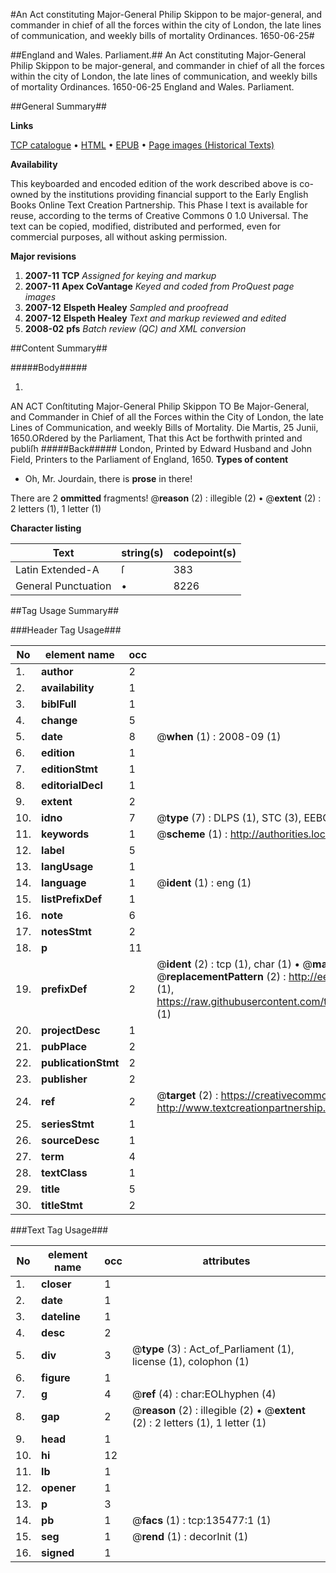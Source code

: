 #An Act constituting Major-General Philip Skippon to be major-general, and commander in chief of all the forces within the city of London, the late lines of communication, and weekly bills of mortality Ordinances. 1650-06-25#

##England and Wales. Parliament.##
An Act constituting Major-General Philip Skippon to be major-general, and commander in chief of all the forces within the city of London, the late lines of communication, and weekly bills of mortality
Ordinances. 1650-06-25
England and Wales. Parliament.

##General Summary##

**Links**

[TCP catalogue](http://www.ota.ox.ac.uk/tcp/)  • 
[HTML](http://tei.it.ox.ac.uk/tcp/Texts-HTML/free/A84/A84567.html)  • 
[EPUB](http://tei.it.ox.ac.uk/tcp/Texts-EPUB/free/A84/A84567.epub) • 
[Page images (Historical Texts)](https://data.historicaltexts.jisc.ac.uk/view?pubId=eebo-99897912e&pageId=eebo-99897912e-135477-1)

**Availability**

This keyboarded and encoded edition of the
	       work described above is co-owned by the institutions
	       providing financial support to the Early English Books
	       Online Text Creation Partnership. This Phase I text is
	       available for reuse, according to the terms of Creative
	       Commons 0 1.0 Universal. The text can be copied,
	       modified, distributed and performed, even for
	       commercial purposes, all without asking permission.

**Major revisions**

1. __2007-11__ __TCP__ *Assigned for keying and markup*
1. __2007-11__ __Apex CoVantage__ *Keyed and coded from ProQuest page images*
1. __2007-12__ __Elspeth Healey__ *Sampled and proofread*
1. __2007-12__ __Elspeth Healey__ *Text and markup reviewed and edited*
1. __2008-02__ __pfs__ *Batch review (QC) and XML conversion*

##Content Summary##

#####Body#####

1. 
AN ACT Conſtituting Major-General Philip Skippon TO Be Major-General, and Commander in Chief of all the Forces within the City of London, the late Lines of Communication, and weekly Bills of Mortality.
Die Martis, 25 Junii, 1650.ORdered by the Parliament, That this Act be forthwith printed and publiſh
#####Back#####
London, Printed by Edward Husband and John Field, Printers to the Parliament of England, 1650.
**Types of content**

  * Oh, Mr. Jourdain, there is **prose** in there!

There are 2 **ommitted** fragments! 
 @__reason__ (2) : illegible (2)  •  @__extent__ (2) : 2 letters (1), 1 letter (1)

**Character listing**


|Text|string(s)|codepoint(s)|
|---|---|---|
|Latin Extended-A|ſ|383|
|General Punctuation|•|8226|

##Tag Usage Summary##

###Header Tag Usage###

|No|element name|occ|attributes|
|---|---|---|---|
|1.|__author__|2||
|2.|__availability__|1||
|3.|__biblFull__|1||
|4.|__change__|5||
|5.|__date__|8| @__when__ (1) : 2008-09 (1)|
|6.|__edition__|1||
|7.|__editionStmt__|1||
|8.|__editorialDecl__|1||
|9.|__extent__|2||
|10.|__idno__|7| @__type__ (7) : DLPS (1), STC (3), EEBO-CITATION (1), PROQUEST (1), VID (1)|
|11.|__keywords__|1| @__scheme__ (1) : http://authorities.loc.gov/ (1)|
|12.|__label__|5||
|13.|__langUsage__|1||
|14.|__language__|1| @__ident__ (1) : eng (1)|
|15.|__listPrefixDef__|1||
|16.|__note__|6||
|17.|__notesStmt__|2||
|18.|__p__|11||
|19.|__prefixDef__|2| @__ident__ (2) : tcp (1), char (1)  •  @__matchPattern__ (2) : ([0-9\-]+):([0-9IVX]+) (1), (.+) (1)  •  @__replacementPattern__ (2) : http://eebo.chadwyck.com/downloadtiff?vid=$1&page=$2 (1), https://raw.githubusercontent.com/textcreationpartnership/Texts/master/tcpchars.xml#$1 (1)|
|20.|__projectDesc__|1||
|21.|__pubPlace__|2||
|22.|__publicationStmt__|2||
|23.|__publisher__|2||
|24.|__ref__|2| @__target__ (2) : https://creativecommons.org/publicdomain/zero/1.0/ (1), http://www.textcreationpartnership.org/docs/. (1)|
|25.|__seriesStmt__|1||
|26.|__sourceDesc__|1||
|27.|__term__|4||
|28.|__textClass__|1||
|29.|__title__|5||
|30.|__titleStmt__|2||


###Text Tag Usage###

|No|element name|occ|attributes|
|---|---|---|---|
|1.|__closer__|1||
|2.|__date__|1||
|3.|__dateline__|1||
|4.|__desc__|2||
|5.|__div__|3| @__type__ (3) : Act_of_Parliament (1), license (1), colophon (1)|
|6.|__figure__|1||
|7.|__g__|4| @__ref__ (4) : char:EOLhyphen (4)|
|8.|__gap__|2| @__reason__ (2) : illegible (2)  •  @__extent__ (2) : 2 letters (1), 1 letter (1)|
|9.|__head__|1||
|10.|__hi__|12||
|11.|__lb__|1||
|12.|__opener__|1||
|13.|__p__|3||
|14.|__pb__|1| @__facs__ (1) : tcp:135477:1 (1)|
|15.|__seg__|1| @__rend__ (1) : decorInit (1)|
|16.|__signed__|1||
